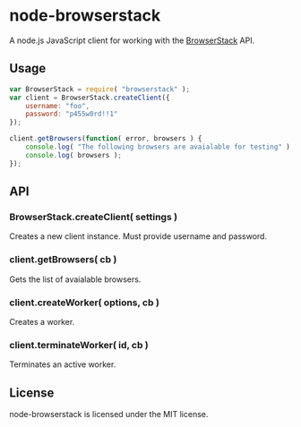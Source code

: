 # node-browserstack

A node.js JavaScript client for working with the [BrowserStack](http://browserstack.com) API.

## Usage

```javascript
var BrowserStack = require( "browserstack" );
var client = BrowserStack.createClient({
	username: "foo",
	password: "p455w0rd!!1"
});

client.getBrowsers(function( error, browsers ) {
	console.log( "The following browsers are avaialable for testing" );
	console.log( browsers );
});
```

## API

### BrowserStack.createClient( settings )

Creates a new client instance. Must provide username and password.

### client.getBrowsers( cb )

Gets the list of avaialable browsers.

### client.createWorker( options, cb )

Creates a worker.

### client.terminateWorker( id, cb )

Terminates an active worker.

## License

node-browserstack is licensed under the MIT license.
